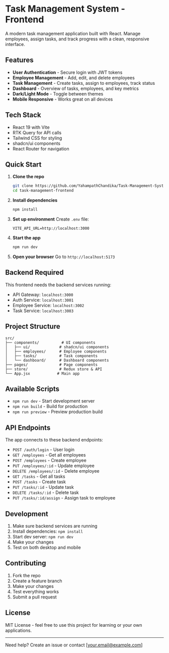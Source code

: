 # Task Management System - Frontend

A modern task management application built with React. Manage employees, assign tasks, and track progress with a clean, responsive interface.

## Features

- **User Authentication** - Secure login with JWT tokens
- **Employee Management** - Add, edit, and delete employees
- **Task Management** - Create tasks, assign to employees, track status
- **Dashboard** - Overview of tasks, employees, and key metrics
- **Dark/Light Mode** - Toggle between themes
- **Mobile Responsive** - Works great on all devices

## Tech Stack

- React 19 with Vite
- RTK Query for API calls
- Tailwind CSS for styling
- shadcn/ui components
- React Router for navigation

## Quick Start

1. **Clone the repo**
   ```bash
   git clone https://github.com/YahampathChandika/Task-Management-System.git
   cd task-management-frontend
   ```

2. **Install dependencies**
   ```bash
   npm install
   ```

3. **Set up environment**
   Create `.env` file:
   ```env
   VITE_API_URL=http://localhost:3000
   ```

4. **Start the app**
   ```bash
   npm run dev
   ```

5. **Open your browser**
   Go to `http://localhost:5173`

## Backend Required

This frontend needs the backend services running:
- API Gateway: `localhost:3000`
- Auth Service: `localhost:3001`
- Employee Service: `localhost:3002`
- Task Service: `localhost:3003`

## Project Structure

```
src/
├── components/          # UI components
│   ├── ui/             # shadcn/ui components
│   ├── employees/      # Employee components
│   ├── tasks/          # Task components
│   └── dashboard/      # Dashboard components
├── pages/              # Page components
├── store/              # Redux store & API
└── App.jsx            # Main app
```

## Available Scripts

- `npm run dev` - Start development server
- `npm run build` - Build for production
- `npm run preview` - Preview production build

## API Endpoints

The app connects to these backend endpoints:

- `POST /auth/login` - User login
- `GET /employees` - Get all employees
- `POST /employees` - Create employee
- `PUT /employees/:id` - Update employee
- `DELETE /employees/:id` - Delete employee
- `GET /tasks` - Get all tasks
- `POST /tasks` - Create task
- `PUT /tasks/:id` - Update task
- `DELETE /tasks/:id` - Delete task
- `PUT /tasks/:id/assign` - Assign task to employee

## Development

1. Make sure backend services are running
2. Install dependencies: `npm install`
3. Start dev server: `npm run dev`
4. Make your changes
5. Test on both desktop and mobile

## Contributing

1. Fork the repo
2. Create a feature branch
3. Make your changes
4. Test everything works
5. Submit a pull request

## License

MIT License - feel free to use this project for learning or your own applications.

---

Need help? Create an issue or contact [your.email@example.com]
